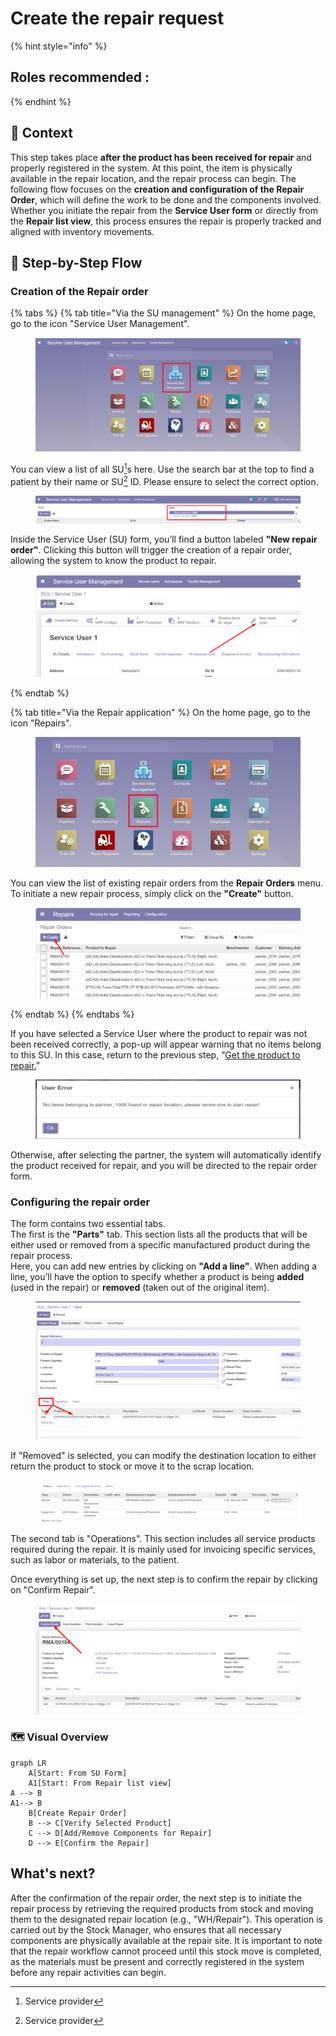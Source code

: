 # Create the repair request

{% hint style="info" %}
## Roles recommended : &#x20;
{% endhint %}

## **🧭** Context&#x20;

This step takes place **after the product has been received for repair** and properly registered in the system. At this point, the item is physically available in the repair location, and the repair process can begin. The following flow focuses on the **creation and configuration of the Repair Order**, which will define the work to be done and the components involved. Whether you initiate the repair from the **Service User form** or directly from the **Repair list view**, this process ensures the repair is properly tracked and aligned with inventory movements.

## 🔄 Step-by-Step Flow&#x20;

### Creation of the Repair order

{% tabs %}
{% tab title="Via the SU management" %}
On the home page, go to the icon "Service User Management".

<figure><img src="../../.gitbook/assets/image (160).png" alt=""><figcaption></figcaption></figure>

You can view a list of all SU[^1]s here. Use the search bar at the top to find a patient by their name or SU[^1] ID. Please ensure to select the correct option.

<figure><img src="../../.gitbook/assets/image (161).png" alt=""><figcaption></figcaption></figure>

Inside the Service User (SU) form, you’ll find a button labeled **"New repair order"**. Clicking this button will trigger the creation of a repair order, allowing the system to know the product to repair.

<figure><img src="../../.gitbook/assets/image (276).png" alt=""><figcaption></figcaption></figure>
{% endtab %}

{% tab title="Via the Repair application" %}
On the home page, go to the icon "Repairs".

<figure><img src="../../.gitbook/assets/image (270).png" alt=""><figcaption></figcaption></figure>

You can view the list of existing repair orders from the **Repair Orders** menu. To initiate a new repair process, simply click on the **"Create"** button.

<figure><img src="../../.gitbook/assets/image (277).png" alt=""><figcaption></figcaption></figure>
{% endtab %}
{% endtabs %}

If you have selected a Service User where the product to repair was not been received correctly, a pop-up will appear warning that no items belong to this SU. In this case, return to the previous step, “[Get the product to repair.](get-the-product-to-repair.md)”

<figure><img src="../../.gitbook/assets/image (100).png" alt=""><figcaption></figcaption></figure>

Otherwise, after selecting the partner, the system will automatically identify the product received for repair, and you will be directed to the repair order form.

### Configuring the repair order

The form contains two essential tabs.\
The first is the **"Parts"** tab. This section lists all the products that will be either used or removed from a specific manufactured product during the repair process.\
Here, you can add new entries by clicking on **"Add a line"**. When adding a line, you’ll have the option to specify whether a product is being **added** (used in the repair) or **removed** (taken out of the original item).

<figure><img src="../../.gitbook/assets/image (267).png" alt=""><figcaption></figcaption></figure>

If "Removed" is selected, you can modify the destination location to either return the product to stock or move it to the scrap location.

<figure><img src="../../.gitbook/assets/image (101).png" alt=""><figcaption></figcaption></figure>

The second tab is "Operations". This section includes all service products required during the repair. It is mainly used for invoicing specific services, such as labor or materials, to the patient.

Once everything is set up, the next step is to confirm the repair by clicking on "Confirm Repair".

<figure><img src="../../.gitbook/assets/image (268).png" alt=""><figcaption></figcaption></figure>

### 🗺️ Visual Overview&#x20;

```mermaid
graph LR
    A[Start: From SU Form]
    A1[Start: From Repair list view]
A --> B 
A1--> B
    B[Create Repair Order]
    B --> C[Verify Selected Product]
    C --> D[Add/Remove Components for Repair]
    D --> E[Confirm the Repair]
```

## What's next?&#x20;

After the confirmation of the repair order, the next step is to initiate the repair process by retrieving the required products from stock and moving them to the designated repair location (e.g., "WH/Repair"). This operation is carried out by the Stock Manager, who ensures that all necessary components are physically available at the repair site. It is important to note that the repair workflow cannot proceed until this stock move is completed, as the materials must be present and correctly registered in the system before any repair activities can begin.



[^1]: Service provider
